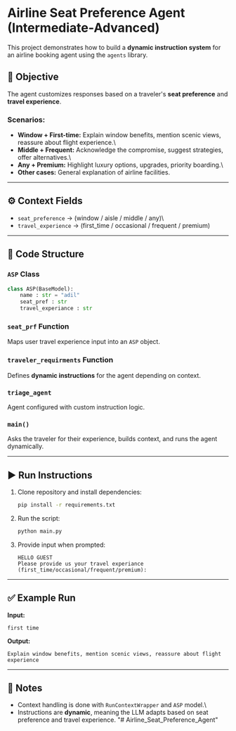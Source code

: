 # Airline Seat Preference Agent (Intermediate-Advanced)

This project demonstrates how to build a **dynamic instruction system**
for an airline booking agent using the `agents` library.

## 🎯 Objective

The agent customizes responses based on a traveler's **seat preference**
and **travel experience**.

### Scenarios:

-   **Window + First-time:** Explain window benefits, mention scenic
    views, reassure about flight experience.\
-   **Middle + Frequent:** Acknowledge the compromise, suggest
    strategies, offer alternatives.\
-   **Any + Premium:** Highlight luxury options, upgrades, priority
    boarding.\
-   **Other cases:** General explanation of airline facilities.

------------------------------------------------------------------------

## ⚙️ Context Fields

-   `seat_preference` → (window / aisle / middle / any)\
-   `travel_experience` → (first_time / occasional / frequent / premium)

------------------------------------------------------------------------

## 📂 Code Structure

### `ASP` Class

``` python
class ASP(BaseModel):
    name : str = "adil"
    seat_pref : str
    travel_experiance : str
```

### `seat_prf` Function

Maps user travel experience input into an `ASP` object.

### `traveler_requirments` Function

Defines **dynamic instructions** for the agent depending on context.

### `triage_agent`

Agent configured with custom instruction logic.

### `main()`

Asks the traveler for their experience, builds context, and runs the
agent dynamically.

------------------------------------------------------------------------

## ▶️ Run Instructions

1.  Clone repository and install dependencies:

    ``` bash
    pip install -r requirements.txt
    ```

2.  Run the script:

    ``` bash
    python main.py
    ```

3.  Provide input when prompted:

    ``` text
    HELLO GUEST
    Please provide us your travel experiance (first_time/occasional/frequent/premium):
    ```

------------------------------------------------------------------------

## ✅ Example Run

**Input:**

    first time

**Output:**

    Explain window benefits, mention scenic views, reassure about flight experience

------------------------------------------------------------------------

## 📌 Notes

-   Context handling is done with `RunContextWrapper` and `ASP` model.\
-   Instructions are **dynamic**, meaning the LLM adapts based on seat
    preference and travel experience.
"# Airline_Seat_Preference_Agent" 
